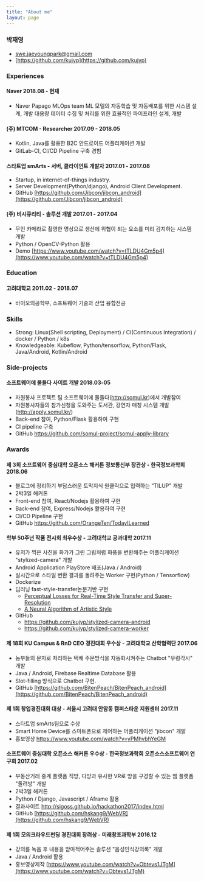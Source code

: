 ```yaml
---
title: "About me"
layout: page
---
```


### 박재영
- [swe.jaeyoungpark@gmail.com](mailto:swe.jaeyoungpark@gmail.com)
- [https://github.com/kujyp](https://github.com/kujyp)


### Experiences
#### Naver 2018.08 - 현재
- Naver Papago MLOps team
ML 모델의 자동학습 및 자동배포를 위한 시스템 설계, 개발
대용량 데이터 수집 및 처리를 위한 효율적인 파이프라인 설계, 개발

#### (주) MTCOM - Researcher 2017.09 - 2018.05
- Kotlin, Java를 활용한 B2C 안드로이드 어플리케이션 개발
- GitLab-CI, CI/CD Pipeline 구축 경험

#### 스타트업 smArts - 서버, 클라이언트 개발자 2017.01 - 2017.08
- Startup, in internet-of-things industry.
- Server Development(Python/django), Android Client Development.
- GitHub [https://github.com/Jibcon/jibcon_android](https://github.com/Jibcon/jibcon_android)

#### (주) 비시큐리티 - 솔루션 개발 2017.01 - 2017.04
- 무인 카메라로 촬영한 영상으로 생산에 위협이 되는 요소를 미리 감지하는 시스템 개발
- Python / OpenCV-Python 활용
- Demo [https://www.youtube.com/watch?v=tTLDU4Gm5p4](https://www.youtube.com/watch?v=tTLDU4Gm5p4)


### Education
#### 고려대학교 2011.02 - 2018.07
- 바이오의공학부, 소프트웨어 기술과 산업 융합전공


### Skills
- Strong: Linux(Shell scripting, Deployment) / CI(Continuous Integration) / docker / Python / k8s
- Knowledgeable: Kubeflow, Python/tensorflow, Python/Flask, Java/Android, Kotlin/Android


### Side-projects
#### 소프트웨어에 물들다 사이트 개발 2018.03-05
- 자원봉사 프로젝트 팀 소프트웨어에 물들다(http://somul.kr)에서 개발참여
- 자원봉사자들의 참가신청을 도와주는 도서관, 강연자 매칭 시스템 개발(http://apply.somul.kr/)
- Back-end 참여, Python/Flask 활용하여 구현
- CI pipeline 구축
- GitHub https://github.com/somul-project/somul-apply-library 


### Awards
#### 제 3회 소프트웨어 중심대학 오픈소스 해커톤 정보통신부 장관상 - 한국정보과학회 2018.06
- 블로그에 정리하기 부담스러운 토막지식 원클릭으로 입력하는 “TILUP” 개발
- 2박3일 해커톤
- Front-end 참여, React/Nodejs 활용하여 구현
- Back-end 참여, Express/Nodejs 활용하여 구현
- CI/CD Pipeline 구현
- GitHub https://github.com/OrangeTen/TodayILearned

#### 학부 50주년 작품 전시회 최우수상 - 고려대학교 공과대학 2017.11
- 유저가 찍은 사진을 화가가 그린 그림처럼 화풍을 변환해주는 어플리케이션 "stylized-camera" 개발
- Android Application PlayStore 배포(Java / Android)
- 실시간으로 스타일 변환 결과를 돌려주는 Worker 구현(Python / Tensorflow)
- Dockerize
- 딥러닝 fast-style-transfer논문기반 구현
    - [Perceptual Losses for Real-Time Style Transfer and Super-Resolution](https://arxiv.org/pdf/1603.08155v1.pdf)
    - [A Neural Algorithm of Artistic Style](https://arxiv.org/pdf/1508.06576.pdf)
- GitHub
    - https://github.com/kujyp/stylized-camera-android
    - https://github.com/kujyp/stylized-camera-worker


#### 제 18회 KU Campus & RnD CEO 경진대회 우수상 - 고려대학교 산학협력단 2017.06
- 농부들의 문자로 처리하는 택배 주문방식을 자동화시켜주는 Chatbot "우렁각시" 개발
- Java / Android, Firebase Realtime Database 활용
- Slot-filling 방식으로 Chatbot 구현.
- GitHub [https://github.com/BitenPeach/BitenPeach_android](https://github.com/BitenPeach/BitenPeach_android)


#### 제 1회 창업경진대회 대상 - 서울시 고려대 안암동 캠퍼스타운 지원센터 2017.11
- 스타트업 smArts팀으로 수상
- Smart Home Device를 스마트폰으로 제어하는 어플리케이션 "jibcon" 개발
- 홍보영상 https://www.youtube.com/watch?v=yPMhvbhYeGM


#### 소프트웨어 중심대학 오픈소스 해커톤 우수상 - 한국정보과학회 오픈소스소프트웨어 연구회 2017.02
- 부동산거래 중계 플랫폼 직방, 다방과 유사한 VR로 방을 구경할 수 있는 웹 플랫폼 "돌려방" 개발
- 2박3일 해커톤
- Python / Django, Javascript / Aframe 활용
- 결과사이트 http://sigoss.github.io/hackathon2017/index.html
- GitHub [https://github.com/hskang9/WebVR](https://github.com/hskang9/WebVR) 


#### 제 1회 모의크라우드펀딩 경진대회 장려상 - 미래창조과학부 2016.12
- 강의를 녹음 후 내용을 받아적어주는 솔루션 "음성인식강의록" 개발
- Java / Android 활용
- 홍보영상제작 [https://www.youtube.com/watch?v=Obtevs1JTgM](https://www.youtube.com/watch?v=Obtevs1JTgM) 
